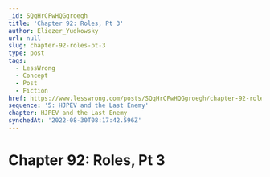 ```yaml
---
_id: SQqHrCFwHQGgroegh
title: 'Chapter 92: Roles, Pt 3'
author: Eliezer_Yudkowsky
url: null
slug: chapter-92-roles-pt-3
type: post
tags:
  - LessWrong
  - Concept
  - Post
  - Fiction
href: https://www.lesswrong.com/posts/SQqHrCFwHQGgroegh/chapter-92-roles-pt-3
sequence: '5: HJPEV and the Last Enemy'
chapter: HJPEV and the Last Enemy
synchedAt: '2022-08-30T08:17:42.596Z'
---
```


# Chapter 92: Roles, Pt 3
